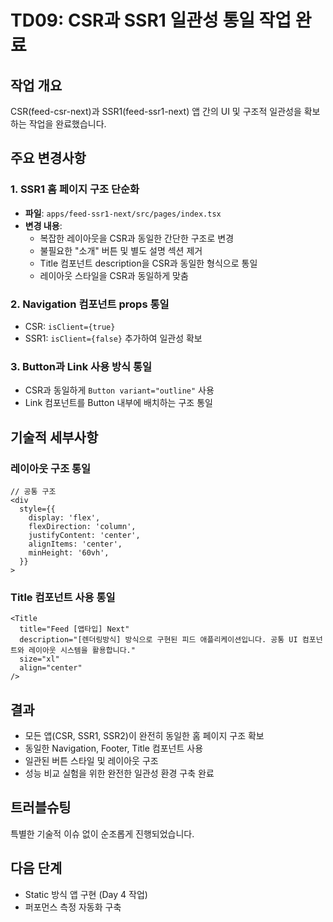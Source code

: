 # TD09: CSR과 SSR1 일관성 통일 작업 완료

## 작업 개요

CSR(feed-csr-next)과 SSR1(feed-ssr1-next) 앱 간의 UI 및 구조적 일관성을 확보하는 작업을 완료했습니다.

## 주요 변경사항

### 1. SSR1 홈 페이지 구조 단순화

- **파일**: `apps/feed-ssr1-next/src/pages/index.tsx`
- **변경 내용**:
  - 복잡한 레이아웃을 CSR과 동일한 간단한 구조로 변경
  - 불필요한 "소개" 버튼 및 별도 설명 섹션 제거
  - Title 컴포넌트 description을 CSR과 동일한 형식으로 통일
  - 레이아웃 스타일을 CSR과 동일하게 맞춤

### 2. Navigation 컴포넌트 props 통일

- CSR: `isClient={true}`
- SSR1: `isClient={false}` 추가하여 일관성 확보

### 3. Button과 Link 사용 방식 통일

- CSR과 동일하게 `Button variant="outline"` 사용
- Link 컴포넌트를 Button 내부에 배치하는 구조 통일

## 기술적 세부사항

### 레이아웃 구조 통일

```tsx
// 공통 구조
<div
  style={{
    display: 'flex',
    flexDirection: 'column',
    justifyContent: 'center',
    alignItems: 'center',
    minHeight: '60vh',
  }}
>
```

### Title 컴포넌트 사용 통일

```tsx
<Title
  title="Feed [앱타입] Next"
  description="[렌더링방식] 방식으로 구현된 피드 애플리케이션입니다. 공통 UI 컴포넌트와 레이아웃 시스템을 활용합니다."
  size="xl"
  align="center"
/>
```

## 결과

- 모든 앱(CSR, SSR1, SSR2)이 완전히 동일한 홈 페이지 구조 확보
- 동일한 Navigation, Footer, Title 컴포넌트 사용
- 일관된 버튼 스타일 및 레이아웃 구조
- 성능 비교 실험을 위한 완전한 일관성 환경 구축 완료

## 트러블슈팅

특별한 기술적 이슈 없이 순조롭게 진행되었습니다.

## 다음 단계

- Static 방식 앱 구현 (Day 4 작업)
- 퍼포먼스 측정 자동화 구축
